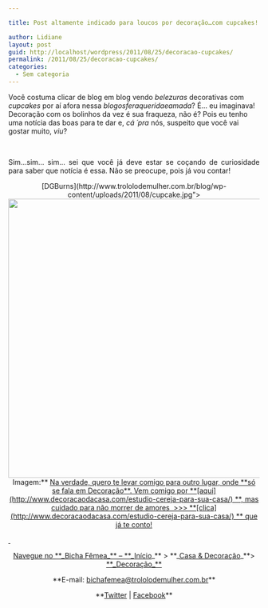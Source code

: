```yaml
---

title: Post altamente indicado para loucos por decoração…com cupcakes!

author: Lidiane
layout: post
guid: http://localhost/wordpress/2011/08/25/decoracao-cupcakes/
permalink: /2011/08/25/decoracao-cupcakes/
categories:
  - Sem categoria
---
```

Você costuma clicar de blog em blog vendo _belezuras_ decorativas com _cupcakes_ por aí afora nessa _blogosferaqueridaeamada_? É… eu imaginava! Decoração com os bolinhos da vez é sua fraqueza, não é? Pois eu tenho uma notícia das boas para te dar e, _cá ´pra_ nós, suspeito que você vai gostar muito, _viu_?

&nbsp;

<p align="justify">
  Sim…sim… sim… sei que você já deve estar se coçando de curiosidade para saber que notícia é essa. Não se preocupe, pois já vou contar!
</p>

<!--more-->

<p align="center">
  [DGBurns](http://www.trololodemulher.com.br/blog/wp-content/uploads/2011/08/cupcake.jpg"><img class="alignnone size-full wp-image-6827" title="cupcake" src="http://www.trololodemulher.com.br/blog/wp-content/uploads/2011/08/cupcake.jpg" alt="" width="600" height="558" /><br /> </a>Imagem:** <a href="http://www.sxc.hu/profile/DGBurns) ** via **[Stock.xchng](http://www.sxc.hu/) **
</p>

&nbsp;

<p align="justify">
  Na verdade, quero te levar comigo para outro lugar, onde **só se fala em Decoração**. Vem comigo por **[aqui](http://www.decoracaodacasa.com/estudio-cereja-para-sua-casa/) **, mas cuidado para não morrer de amores  >>> **[clica](http://www.decoracaodacasa.com/estudio-cereja-para-sua-casa/) ** que já te conto!
</p>

&nbsp;

<p align="center">
  Navegue no **_Bicha Fêmea_** – **_<a href="http://www.trololodemulher.com.br/">Início</a>_** > **_<a href="http://www.trololodemulher.com.br/casaedecoracao/">Casa & Decoração</a>_**> <a href="http://www.trololodemulher.com.br/category/decoracao/">**_Decoração_**</a>
</p>

<p align="center">
  **E-mail: <a href="mailto:bichafemea@trololodemulher.com.br">bichafemea@trololodemulher.com.br</a>**
</p>

<p align="center">
  **<a href="http://twitter.com/#!/bichafemea">Twitter</a> | <a href="https://www.facebook.com/profile.php?id=100002007076157">Facebook</a>**
</p>